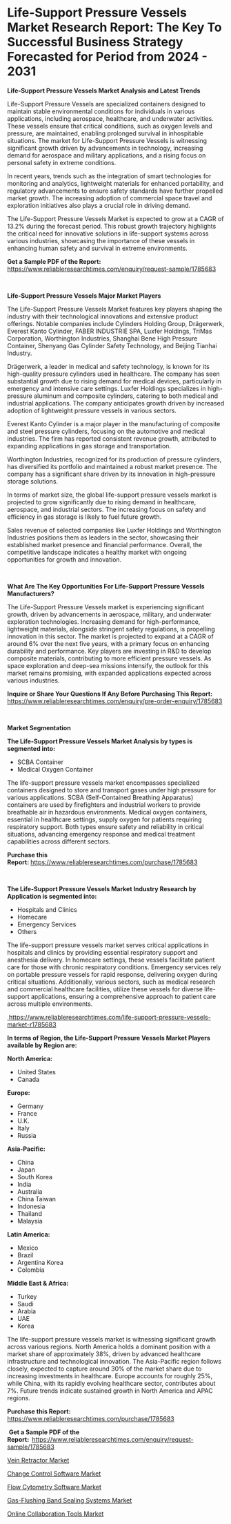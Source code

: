 <p><h1>Life-Support Pressure Vessels Market Research Report: The Key To Successful Business Strategy Forecasted for Period from 2024 - 2031</h1></p><p><strong>Life-Support Pressure Vessels Market Analysis and Latest Trends</strong></p>
<p><p>Life-Support Pressure Vessels are specialized containers designed to maintain stable environmental conditions for individuals in various applications, including aerospace, healthcare, and underwater activities. These vessels ensure that critical conditions, such as oxygen levels and pressure, are maintained, enabling prolonged survival in inhospitable situations. The market for Life-Support Pressure Vessels is witnessing significant growth driven by advancements in technology, increasing demand for aerospace and military applications, and a rising focus on personal safety in extreme conditions. </p><p>In recent years, trends such as the integration of smart technologies for monitoring and analytics, lightweight materials for enhanced portability, and regulatory advancements to ensure safety standards have further propelled market growth. The increasing adoption of commercial space travel and exploration initiatives also plays a crucial role in driving demand. </p><p>The Life-Support Pressure Vessels Market is expected to grow at a CAGR of 13.2% during the forecast period. This robust growth trajectory highlights the critical need for innovative solutions in life-support systems across various industries, showcasing the importance of these vessels in enhancing human safety and survival in extreme environments.</p></p>
<p><strong>Get a Sample PDF of the Report:&nbsp;</strong> <a href="https://www.reliableresearchtimes.com/enquiry/request-sample/1785683?utm_campaign=1425&utm_medium=2&utm_source=Github&utm_content=ia&utm_term=09102024&utm_id=life-support-pressure-vessels">https://www.reliableresearchtimes.com/enquiry/request-sample/1785683</a></p>
<p>&nbsp;</p>
<p><strong>Life-Support Pressure Vessels Major Market Players</strong></p>
<p><p>The Life-Support Pressure Vessels Market features key players shaping the industry with their technological innovations and extensive product offerings. Notable companies include Cylinders Holding Group, Drägerwerk, Everest Kanto Cylinder, FABER INDUSTRIE SPA, Luxfer Holdings, TriMas Corporation, Worthington Industries, Shanghai Bene High Pressure Container, Shenyang Gas Cylinder Safety Technology, and Beijing Tianhai Industry.</p><p>Drägerwerk, a leader in medical and safety technology, is known for its high-quality pressure cylinders used in healthcare. The company has seen substantial growth due to rising demand for medical devices, particularly in emergency and intensive care settings. Luxfer Holdings specializes in high-pressure aluminum and composite cylinders, catering to both medical and industrial applications. The company anticipates growth driven by increased adoption of lightweight pressure vessels in various sectors.</p><p>Everest Kanto Cylinder is a major player in the manufacturing of composite and steel pressure cylinders, focusing on the automotive and medical industries. The firm has reported consistent revenue growth, attributed to expanding applications in gas storage and transportation.</p><p>Worthington Industries, recognized for its production of pressure cylinders, has diversified its portfolio and maintained a robust market presence. The company has a significant share driven by its innovation in high-pressure storage solutions.</p><p>In terms of market size, the global life-support pressure vessels market is projected to grow significantly due to rising demand in healthcare, aerospace, and industrial sectors. The increasing focus on safety and efficiency in gas storage is likely to fuel future growth.</p><p>Sales revenue of selected companies like Luxfer Holdings and Worthington Industries positions them as leaders in the sector, showcasing their established market presence and financial performance. Overall, the competitive landscape indicates a healthy market with ongoing opportunities for growth and innovation.</p></p>
<p>&nbsp;</p>
<p><strong>What Are The Key Opportunities For Life-Support Pressure Vessels Manufacturers?</strong></p>
<p><p>The Life-Support Pressure Vessels market is experiencing significant growth, driven by advancements in aerospace, military, and underwater exploration technologies. Increasing demand for high-performance, lightweight materials, alongside stringent safety regulations, is propelling innovation in this sector. The market is projected to expand at a CAGR of around 6% over the next five years, with a primary focus on enhancing durability and performance. Key players are investing in R&D to develop composite materials, contributing to more efficient pressure vessels. As space exploration and deep-sea missions intensify, the outlook for this market remains promising, with expanded applications expected across various industries.</p></p>
<p><strong>Inquire or Share Your Questions If Any Before Purchasing This Report:</strong> <a href="https://www.reliableresearchtimes.com/enquiry/pre-order-enquiry/1785683?utm_campaign=1425&utm_medium=2&utm_source=Github&utm_content=ia&utm_term=09102024&utm_id=life-support-pressure-vessels">https://www.reliableresearchtimes.com/enquiry/pre-order-enquiry/1785683</a></p>
<p>&nbsp;</p>
<p><strong>Market Segmentation</strong></p>
<p><strong>The Life-Support Pressure Vessels Market Analysis by types is segmented into:</strong></p>
<p><ul><li>SCBA Container</li><li>Medical Oxygen Container</li></ul></p>
<p><p>The life-support pressure vessels market encompasses specialized containers designed to store and transport gases under high pressure for various applications. SCBA (Self-Contained Breathing Apparatus) containers are used by firefighters and industrial workers to provide breathable air in hazardous environments. Medical oxygen containers, essential in healthcare settings, supply oxygen for patients requiring respiratory support. Both types ensure safety and reliability in critical situations, advancing emergency response and medical treatment capabilities across different sectors.</p></p>
<p><strong>Purchase this Report:&nbsp;</strong><a href="https://www.reliableresearchtimes.com/purchase/1785683?utm_campaign=1425&utm_medium=2&utm_source=Github&utm_content=ia&utm_term=09102024&utm_id=life-support-pressure-vessels">https://www.reliableresearchtimes.com/purchase/1785683</a></p>
<p>&nbsp;</p>
<p><strong>The Life-Support Pressure Vessels Market Industry Research by Application is segmented into:</strong></p>
<p><ul><li>Hospitals and Clinics</li><li>Homecare</li><li>Emergency Services</li><li>Others</li></ul></p>
<p><p>The life-support pressure vessels market serves critical applications in hospitals and clinics by providing essential respiratory support and anesthesia delivery. In homecare settings, these vessels facilitate patient care for those with chronic respiratory conditions. Emergency services rely on portable pressure vessels for rapid response, delivering oxygen during critical situations. Additionally, various sectors, such as medical research and commercial healthcare facilities, utilize these vessels for diverse life-support applications, ensuring a comprehensive approach to patient care across multiple environments.</p></p>
<p><a href="https://www.reliableresearchtimes.com/life-support-pressure-vessels-market-r1785683?utm_campaign=1425&utm_medium=2&utm_source=Github&utm_content=ia&utm_term=09102024&utm_id=life-support-pressure-vessels">&nbsp;https://www.reliableresearchtimes.com/life-support-pressure-vessels-market-r1785683</a></p>
<p><strong>In terms of Region, the Life-Support Pressure Vessels Market Players available by Region are:</strong></p>
<p>
    <p> <strong> North America: </strong>
        <ul>
            <li>United States</li>
            <li>Canada</li>
        </ul>
        </p> 
    <p> <strong> Europe: </strong>
        <ul>
            <li>Germany</li>
            <li>France</li>
            <li>U.K.</li>
            <li>Italy</li>
            <li>Russia</li>
        </ul>
        </p> 
    <p> <strong> Asia-Pacific: </strong>
        <ul>
            <li>China</li>
            <li>Japan</li>
            <li>South Korea</li>
            <li>India</li>
            <li>Australia</li>
            <li>China Taiwan</li>
            <li>Indonesia</li>
            <li>Thailand</li>
            <li>Malaysia</li>
        </ul>
        </p> 
    <p> <strong> Latin America: </strong>
        <ul>
            <li>Mexico</li>
            <li>Brazil</li>
            <li>Argentina Korea</li>
            <li>Colombia</li>
        </ul>
        </p> 
    <p> <strong> Middle East & Africa: </strong>
        <ul>
            <li>Turkey</li>
            <li>Saudi</li>
            <li>Arabia</li>
            <li>UAE</li>
            <li>Korea</li>
        </ul>
    </p>
    </p>
<p><p>The life-support pressure vessels market is witnessing significant growth across various regions. North America holds a dominant position with a market share of approximately 38%, driven by advanced healthcare infrastructure and technological innovation. The Asia-Pacific region follows closely, expected to capture around 30% of the market share due to increasing investments in healthcare. Europe accounts for roughly 25%, while China, with its rapidly evolving healthcare sector, contributes about 7%. Future trends indicate sustained growth in North America and APAC regions.</p></p>
<p><strong>Purchase this Report: </strong><a href="https://www.reliableresearchtimes.com/purchase/1785683?utm_campaign=1425&utm_medium=2&utm_source=Github&utm_content=ia&utm_term=09102024&utm_id=life-support-pressure-vessels">https://www.reliableresearchtimes.com/purchase/1785683</a></p>
<p>&nbsp;<strong>Get a Sample PDF of the Report:&nbsp;&nbsp;</strong><a href="https://www.reliableresearchtimes.com/enquiry/request-sample/1785683?utm_campaign=1425&utm_medium=2&utm_source=Github&utm_content=ia&utm_term=09102024&utm_id=life-support-pressure-vessels">https://www.reliableresearchtimes.com/enquiry/request-sample/1785683</a></p>
<p><strong></strong></p>
<p><p><a href="https://www.linkedin.com/pulse/strategic-market-insights-global-vein-retractor-2024-2031-zvjkf?utm_campaign=1425&utm_medium=2&utm_source=Github&utm_content=ia&utm_term=09102024&utm_id=life-support-pressure-vessels">Vein Retractor Market</a></p><p><a href="https://www.linkedin.com/pulse/change-control-software-market-pulse-96-expansion-blueprint-b0axf?utm_campaign=1425&utm_medium=2&utm_source=Github&utm_content=ia&utm_term=09102024&utm_id=life-support-pressure-vessels">Change Control Software Market</a></p><p><a href="https://www.linkedin.com/pulse/insights-flow-cytometry-software-market-size-which-expanding-94-kavrf?utm_campaign=1425&utm_medium=2&utm_source=Github&utm_content=ia&utm_term=09102024&utm_id=life-support-pressure-vessels">Flow Cytometry Software Market</a></p><p><a href="https://github.com/petbigbeepjn/Market-Research-Report-List-1/blob/main/gas-flushing-band-sealing-systems-market.md?utm_campaign=1425&utm_medium=2&utm_source=Github&utm_content=ia&utm_term=09102024&utm_id=life-support-pressure-vessels">Gas-Flushing Band Sealing Systems Market</a></p><p><a href="https://www.linkedin.com/pulse/online-collaboration-tools-market-opportunities-emerging-q1utf?utm_campaign=1425&utm_medium=2&utm_source=Github&utm_content=ia&utm_term=09102024&utm_id=life-support-pressure-vessels">Online Collaboration Tools Market</a></p></p>